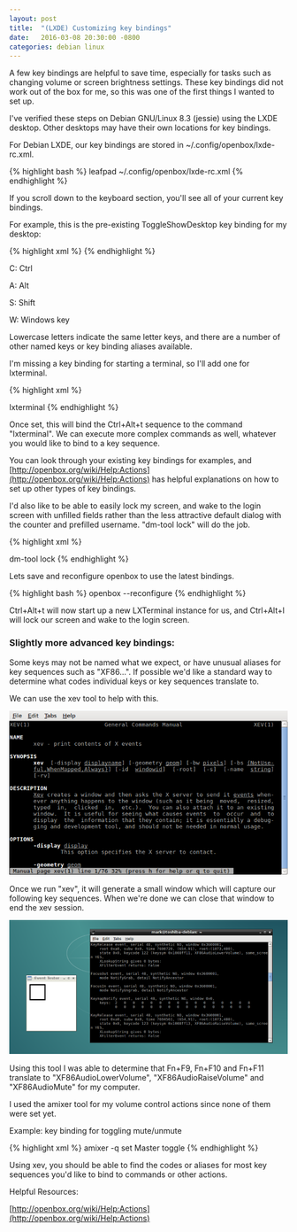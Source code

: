 ```yaml
---
layout: post
title:  "(LXDE) Customizing key bindings"
date:   2016-03-08 20:30:00 -0800
categories: debian linux
---
```

A few key bindings are helpful to save time, especially for tasks such as changing volume or screen brightness settings.  These key bindings did not work out of the box for me, so this was one of the first things I wanted to set up.

I've verified these steps on Debian GNU/Linux 8.3 (jessie) using the LXDE desktop.  Other desktops may have their own locations for key bindings.

For Debian LXDE, our key bindings are stored in ~/.config/openbox/lxde-rc.xml.

{% highlight bash %}
leafpad ~/.config/openbox/lxde-rc.xml
{% endhighlight %}

If you scroll down to the keyboard section, you'll see all of your current key bindings.

For example, this is the pre-existing ToggleShowDesktop key binding for my desktop:

{% highlight xml %}
  <keybind key="C-A-d">
    <action name="ToggleShowDesktop"/>
  </keybind>
{% endhighlight %}

C: Ctrl

A: Alt

S: Shift

W: Windows key

Lowercase letters indicate the same letter keys, and there are a number of other named keys or key binding aliases available.

I'm missing a key binding for starting a terminal, so I'll add one for lxterminal.

{% highlight xml %}
  <!-- Launch LXTerminal when Ctrl+Alt+T is pressed -->
  <keybind key="C-A-t">
    <action name="Execute">
      <command>lxterminal</command>
    </action>
  </keybind>
{% endhighlight %}

Once set, this will bind the Ctrl+Alt+t sequence to the command "lxterminal".  We can execute more complex commands as well, whatever you would like to bind to a key sequence.

You can look through your existing key bindings for examples, and [http://openbox.org/wiki/Help:Actions](http://openbox.org/wiki/Help:Actions) has helpful explanations on how to set up other types of key bindings.

I'd also like to be able to easily lock my screen, and wake to the login screen with unfilled fields rather than the less attractive default dialog with the counter and prefilled username.  "dm-tool lock" will do the job.

{% highlight xml %}
  <!-- Keybinding for screen lock, wake to login screen -->
  <keybind key="C-A-l">
    <action name="Execute">
      <command>dm-tool lock</command>
    </action>
  </keybind>
{% endhighlight %}

Lets save and reconfigure openbox to use the latest bindings.

{% highlight bash %}
openbox --reconfigure
{% endhighlight %}

Ctrl+Alt+t will now start up a new LXTerminal instance for us, and Ctrl+Alt+l will lock our screen and wake to the login screen.

### Slightly more advanced key bindings:

Some keys may not be named what we expect, or have unusual aliases for key sequences such as "XF86...".  If possible we'd like a standard way to determine what codes individual keys or key sequences translate to.

We can use the xev tool to help with this.

![alt-text](/images/20160308_xevmanpage.png "Picture of the xev tool man page")

Once we run "xev", it will generate a small window which will capture our following key sequences.  When we're done we can close that window to end the xev session.

![alt-text](/images/20160308_xevrunning.png "Picture of the xev tool running")

Using this tool I was able to determine that Fn+F9, Fn+F10 and Fn+F11 translate to "XF86AudioLowerVolume", "XF86AudioRaiseVolume" and "XF86AudioMute" for my computer.

I used the amixer tool for my volume control actions since none of them were set yet.

Example: key binding for toggling mute/unmute

{% highlight xml %}
  <keybind key="XF86AudioMute">
    <action name="Execute">
      <command>amixer -q set Master toggle</command>
    </action>
  </keybind>
{% endhighlight %}

Using xev, you should be able to find the codes or aliases for most key sequences you'd like to bind to commands or other actions.

Helpful Resources:

[http://openbox.org/wiki/Help:Actions](http://openbox.org/wiki/Help:Actions)
